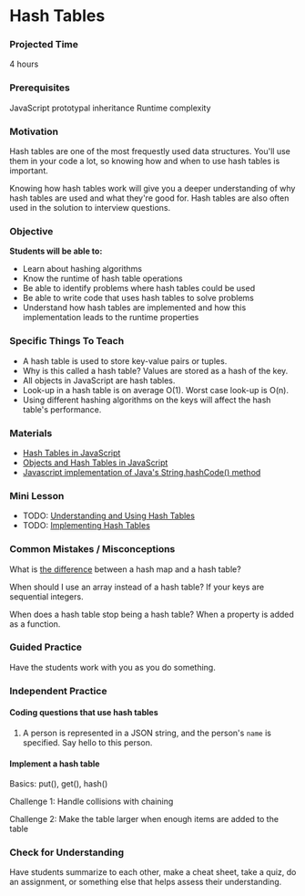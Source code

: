 # Hash Tables

### Projected Time
4 hours

### Prerequisites
JavaScript prototypal inheritance
Runtime complexity

### Motivation
Hash tables are one of the most frequestly used data structures. You'll use them in your code a lot, so knowing how and when to use hash tables is important.

Knowing how hash tables work will give you a deeper understanding of why hash tables are used and what they're good for. Hash tables are also often used in the solution to interview questions.

### Objective
**Students will be able to:** 
- Learn about hashing algorithms
- Know the runtime of hash table operations
- Be able to identify problems where hash tables could be used
- Be able to write code that uses hash tables to solve problems
- Understand how hash tables are implemented and how this implementation leads to the runtime properties

### Specific Things To Teach
- A hash table is used to store key-value pairs or tuples.
- Why is this called a hash table? Values are stored as a hash of the key.
- All objects in JavaScript are hash tables.
- Look-up in a hash table is on average O(1). Worst case look-up is O(n).
- Using different hashing algorithms on the keys will affect the hash table's performance.

### Materials

- [Hash Tables in JavaScript](http://www.mojavelinux.com/articles/javascript_hashes.html)
- [Objects and Hash Tables in JavaScript](https://codeburst.io/objects-and-hash-tables-in-javascript-a472ad1940d9)
- [Javascript implementation of Java's String.hashCode() method](http://werxltd.com/wp/2010/05/13/javascript-implementation-of-javas-string-hashcode-method/)

### Mini Lesson

- TODO: [Understanding and Using Hash Tables](https://docs.google.com/presentation/d/1V9liCnncXJDXZ0CK_MbXfFrWz6cwGucTYdIkHdkJ9_8/edit#slide=id.p)
- TODO: [Implementing Hash Tables](https://docs.google.com/presentation/d/1-zCx1fc5cUP6rklL-CrYzmO8ibcXztsOZxJUv3Fpd-s/edit#slide=id.g2f6e14aaa5_0_0)

### Common Mistakes / Misconceptions

What is [the difference](https://stackoverflow.com/questions/40471/differences-between-hashmap-and-hashtable) between a hash map and a hash table?

When should I use an array instead of a hash table? If your keys are sequential integers.

When does a hash table stop being a hash table? When a property is added as a function.


### Guided Practice

Have the students work with you as you do something.


### Independent Practice

#### Coding questions that use hash tables
1. A person is represented in a JSON string, and the person's `name` is specified. Say hello to this person.


#### Implement a hash table
Basics: put(), get(), hash()

Challenge 1: Handle collisions with chaining

Challenge 2: Make the table larger when enough items are added to the table


### Check for Understanding

Have students summarize to each other, make a cheat sheet, take a quiz, do an assignment, or something else that helps assess their understanding.
